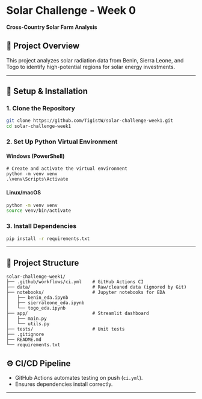 # **Solar Challenge - Week 0**  
**Cross-Country Solar Farm Analysis**  

## **📌 Project Overview**  
This project analyzes solar radiation data from Benin, Sierra Leone, and Togo to identify high-potential regions for solar energy investments.  

---

## **🚀 Setup & Installation**  

### **1. Clone the Repository**  
```bash
git clone https://github.com/TigistW/solar-challenge-week1.git
cd solar-challenge-week1
```

### **2. Set Up Python Virtual Environment**  
#### **Windows (PowerShell)**  
```
# Create and activate the virtual environment
python -m venv venv
.\venv\Scripts\Activate
```

#### **Linux/macOS**  
```bash
python -m venv venv
source venv/bin/activate
```

### **3. Install Dependencies**  
```bash
pip install -r requirements.txt
```
---

## **📂 Project Structure**  
```
solar-challenge-week1/
├── .github/workflows/ci.yml    # GitHub Actions CI
├── data/                       # Raw/cleaned data (ignored by Git)
├── notebooks/                  # Jupyter notebooks for EDA
│   ├── benin_eda.ipynb
│   ├── sierraleone_eda.ipynb
│   └── togo_eda.ipynb
├── app/                        # Streamlit dashboard
│   ├── main.py
│   └── utils.py
├── tests/                      # Unit tests
├── .gitignore
├── README.md
└── requirements.txt
```


## **⚙️ CI/CD Pipeline**  
- GitHub Actions automates testing on push (`ci.yml`).  
- Ensures dependencies install correctly.  

---



